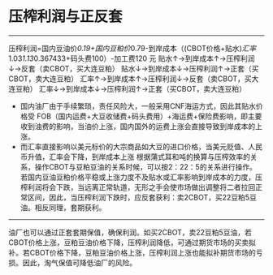 ﻿# 压榨利润与正反套



---

压榨利润=国内豆油价*0.19+国内豆粕价*0.79-到岸成本（(CBOT价格+贴水)*汇率*1.03*1.13*0.367433+码头费100）-加工费120 元
贴水↑→到岸成本↑→压榨利润↓→反套（卖CBOT，买大连豆粕）
贴水↓→到岸成本↓→压榨利润↑→正套（买CBOT，卖大连豆粕）
汇率↑→到岸成本↑→压榨利润↓→反套（卖CBOT，买大连豆粕）
汇率↓→到岸成本↓→压榨利润↑→正套（买CBOT，卖大连豆粕）

- 国内油厂由于手续繁琐，责任风险大，一般采用CNF海运方式，因此其贴水价格受 FOB（国内运费+大豆收储费+码头费用）+海运费+保险费影响，即主要收到油费的影响，当油价上涨，国内国外的运费上涨会直接导致到岸成本的上涨。
- 而汇率直接影响以美元标价的大宗商品如大豆的进口价格，当美元贬值、人民币升值，汇率会下降，到岸成本上涨
根据蒲式耳和吨的换算与压榨效率的关系，操作CBOT与豆粕豆油的关系时候，可以按2：22：5的关系进行操作。
若国内豆油豆粕价格平稳或上涨力度不及贴水或汇率影响到岸成本的力度，压榨利润将会下跌，当远离正常轨道，无形之手会使市场做出调整将二者拉回正常区间，因此，当压榨利润下跌时，应反套获利：卖2CBOT，买22豆粕5豆油。相反同理，套期获利。

----------
油厂也可以通过正套套期保值，确保利润。如买2CBOT，卖22豆粕5豆油，若CBOT价格上涨，豆粕豆油价格下降，压榨利润降低，可通过期货市场的买卖拟补。若CBOT价格下降，豆粕豆油价格上涨，压榨利润上涨也能拟补期货市场的亏损。因此，淘气保值可降低油厂的风险。

